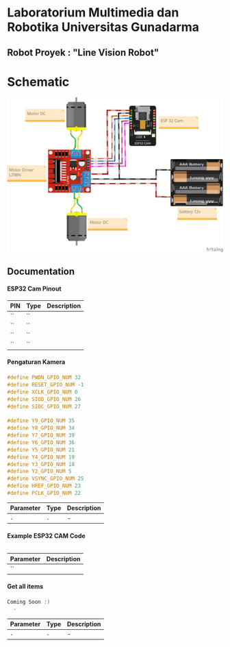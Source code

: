 
# Laboratorium Multimedia dan Robotika Universitas Gunadarma

## Robot Proyek : "Line Vision Robot"

# Schematic
![Logo](https://github.com/fauziallagan/Robot-Proyek-Line-Vision-Follower/blob/main/Robot%20Proyek%20Line%20Vision%20Follower/schematic.png)

## Documentation

#### ESP32 Cam Pinout

| PIN | Type     | Description                |
| :-------- | :------- | :------------------------- |
| `` | `` |  |
| `` | `` |  |
| `` | `` | |
| `` | `` | |
#### Pengaturan Kamera 

```C++
#define PWDN_GPIO_NUM 32
#define RESET_GPIO_NUM -1
#define XCLK_GPIO_NUM 0
#define SIOD_GPIO_NUM 26
#define SIOC_GPIO_NUM 27

#define Y9_GPIO_NUM 35
#define Y8_GPIO_NUM 34
#define Y7_GPIO_NUM 39
#define Y6_GPIO_NUM 36
#define Y5_GPIO_NUM 21
#define Y4_GPIO_NUM 19
#define Y3_GPIO_NUM 18
#define Y2_GPIO_NUM 5
#define VSYNC_GPIO_NUM 25
#define HREF_GPIO_NUM 23
#define PCLK_GPIO_NUM 22
```

| Parameter | Type     | Description                       |
| :-------- | :------- | :-------------------------------- |
| `-`      | `-` | - |


#### Example ESP32 CAM Code

```c++

```

| Parameter | Description                |
| :-------- | :------------------------- |
| `` ||


#### Get all items

```c++
Coming Soon :)
  -
```

| Parameter | Type     | Description                |
| :-------- | :------- | :------------------------- |
| `-` | `-` | - |
